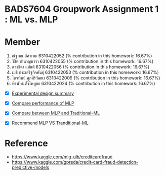 # BADS7604 Groupwork Assignment 1 : ML vs. MLP
# Member 
1) ณัฐภณ อัศวเหม 6310422052 (% contribution in this homework: 16.67%)
2) วิชิต ชำนาญนาวา 6310422055 (% contribution in this homework: 16.67%)
3) ดวงธิดา แซ่แต้ 6310422056 (% contribution in this homework: 16.67%)
4) เมธี ประเสริฐกิจพันธุ์ 6310422053 (% contribution in this homework: 16.67%)
5) ไตรทิพย์ ศุภศิริวัฒนา 6310422009 (% contribution in this homework: 16.67%)
6) พีรพัทธ ตั้งไพบูลย 6310422024 (% contribution in this homework: 16.67%)

- [x] [Experimental design summary](./Summary%20design)
- [x] [Compare performance of MLP](./Compare%20performance%20of%20MLP)
- [x] [Compare between MLP and Traditional-ML](./Compare%20between%20traditional%20ML%20and%20MLP)
- [x] [Recommend MLP VS Tranditional-ML](./Recommend%20MLP%20VS%20traditional%20ML)


# Reference 
- https://www.kaggle.com/mlg-ulb/creditcardfraud
- https://www.kaggle.com/gpreda/credit-card-fraud-detection-predictive-models
